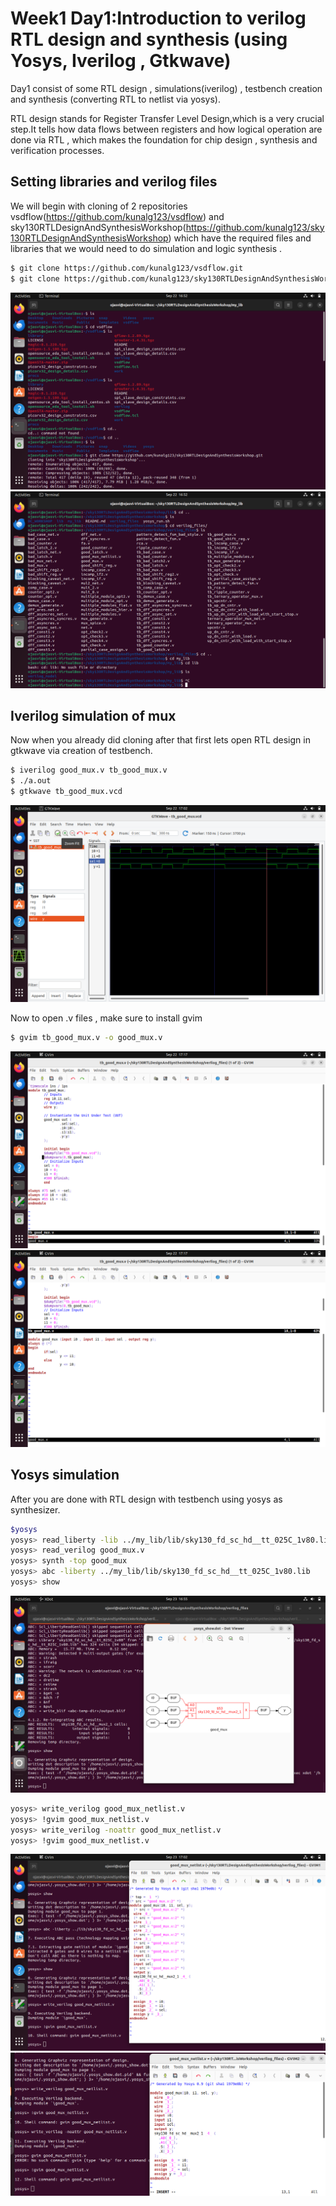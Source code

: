 # Week1 Day1:Introduction to verilog RTL design and synthesis (using Yosys, Iverilog , Gtkwave)

Day1 consist of some RTL design , simulations(iverilog) , testbench creation and synthesis (converting RTL to netlist via yosys).

RTL design stands for Register Transfer Level Design,which is a very crucial step.It tells how data flows between registers and how logical operation are done via RTL , which makes the foundation for chip design , synthesis and verification processes.

## Setting libraries and verilog files
We will begin with cloning of 2 repositories vsdflow(https://github.com/kunalg123/vsdflow) and sky130RTLDesignAndSynthesisWorkshop(https://github.com/kunalg123/sky130RTLDesignAndSynthesisWorkshop) which have the required files and libraries that we would need to do simulation and logic synthesis .
```bash
$ git clone https://github.com/kunalg123/vsdflow.git 
$ git clone https://github.com/kunalg123/sky130RTLDesignAndSynthesisWorkshop
```
![Alt text](IMAGES/1.png)
![Alt text](IMAGES/3.png)

## Iverilog simulation of mux
Now when you already did cloning after that first lets open RTL design in gtkwave via creation of testbench.
```bash
$ iverilog good_mux.v tb_good_mux.v
$ ./a.out
$ gtkwave tb_good_mux.vcd
```
![Alt text](IMAGES/6.png)

Now to open .v files , make sure to install gvim 
```bash
$ gvim tb_good_mux.v -o good_mux.v
```
![Alt text](IMAGES/7.png)
![Alt text](IMAGES/8.png)

## Yosys simulation
After you are done with RTL design with testbench using yosys as synthesizer.
```bash
$yosys                                                                             
yosys> read_liberty -lib ../my_lib/lib/sky130_fd_sc_hd__tt_025C_1v80.lib           
yosys> read_verilog good_mux.v                                                     
yosys> synth -top good_mux                                                          
yosys> abc -liberty ../my_lib/lib/sky130_fd_sc_hd__tt_025C_1v80.lib                     
yosys> show
```
![Alt text](IMAGES/18.png)

```bash
yosys> write_verilog good_mux_netlist.v
yosys> !gvim good_mux_netlist.v
yosys> write_verilog -noattr good_mux_netlist.v
yosys> !gvim good_mux_netlist.v
```
![Alt text](IMAGES/19.png)
![Alt text](IMAGES/20.png)
